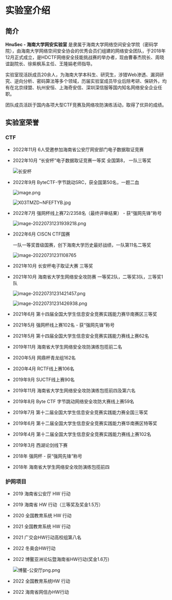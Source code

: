 # 实验室介绍

## 简介

**HnuSec - 海南大学网安实验室** 是隶属于海南大学网络空间安全学院（密码学院），由海南大学网络空间安全协会的优秀会员们组建的网络安全团队，于2018年12月正式成立，是HDCTF网络安全技能挑战赛的举办者，现由曹春杰院长、周晓谊副院长、徐紫枫系主任、王隆娟老师指导。

实验室现活跃成员20余人，为海南大学本科生、研究生，涉猎Web渗透、漏洞研究、逆向分析、密码算法等多个领域，历届实验室成员毕业后除考研、保研外，均有在北京绿盟、杭州安恒、上海奇安信、深圳深信服等国内知名网络安全企业任职。

团队成员活跃于国内各项大型CTF竞赛及网络攻防演练活动，取得了优异的成绩。

## 实验室荣誉

### CTF

- 2022年11月 6人受邀参加海南省公安厅网安部门电子数据取证竞赛

- 2022年10月 “长安杯”电子数据取证竞赛一等奖 全国第8， 一队三等奖

  ![长安杯](https://s2.loli.net/2022/11/26/uslL1PXh8gmVB7y.png)

- 2022年9月 ByteCTF-字节跳动SRC，获全国第50名，一题二血

  ![image.png](https://s2.loli.net/2022/10/10/9HJYa8RpQEZBuVj.jpg)

  ![X03TMZD~NFEFTYB.jpg](https://s2.loli.net/2022/10/10/6e3omKcSaOf1Atj.png)

- 2022年7月 强网杯线上赛72/2358名（最终评审结果） - 获“强网先锋”称号

  ![image-20220731231939218.png](https://s2.loli.net/2022/07/31/XaRxkjm5Z2qELDv.png)

- 2022年6月 CISCN CTF国赛

  一队一等奖晋级国赛，创下海南大学历史最好战绩，一队第11名二等奖

  ![image-20220731231108765](https://s2.loli.net/2022/07/31/qbijWow3KTXpErv.png)

- 2021年10月 长安杯电子取证大赛 三等奖

- 2021年10月 海南省大学生网络安全攻防赛 一等奖2队，二等奖3队，三等奖1队

  ![image-20220731231421457.png](https://s2.loli.net/2022/07/31/HrJPFkwXy9dBWAM.png)

  ![image-20220731231426938.png](https://s2.loli.net/2022/07/31/1D24EFbNuBWljXf.png)

- 2021年6月 第十四届全国大学生信息安全竞赛实践能力赛华南赛区三等奖

- 2021年5月 强网杯线上赛102名 - 获“强网先锋”称号

- 2021年5月 第十四届全国大学生信息安全竞赛实践能力赛线上赛62名

- 2019年11月 海南省大学生网络安全攻防演练包揽前二名

- 2020年5月 网鼎杯青龙组162名

- 2020年4月 RCTF线上赛106名

- 2019年9月 SUCTF线上赛90名

- 2019年11月 海南省大学生网络安全攻防演练包揽前四及第六名

- 2019年8月 Byte CTF 字节跳动网络安全攻防大赛线上赛59名

- 2019年7月 第十二届全国大学生信息安全竞赛实践能力赛全国三等奖

- 2019年6月 第十二届全国大学生信息安全竞赛实践能力赛华南赛区特等奖

- 2019年4月 第十二届全国大学生信息安全竞赛实践能力赛线上赛102名

- 2019年3月 西湖论剑线下赛

- 2018年 强网杯 - 获“强网先锋”称号

- 2018年 海南省大学生网络安全攻防演练包揽前四

### 护网项目
- 2019 海南省公安厅 HW 行动

- 2019 海南省 HW 行动（三等奖及奖金1.5万）

- 2020 全国教育系统 HW 行动

- 2021 全国教育系统 HW 行动

- 2021 广交会HW行动高校组第八名

- 2022 冬奥会HW行动

- 2022 博鳌亚洲论坛暨海南省HW行动(奖金1.6万)

  ![博鳌-公安厅png.png](https://s2.loli.net/2022/07/31/ZjTc6eUvzFCwuqE.png)

- 2022 全国教育系统HW 行动

- 2022 海南省网信办HW行动
